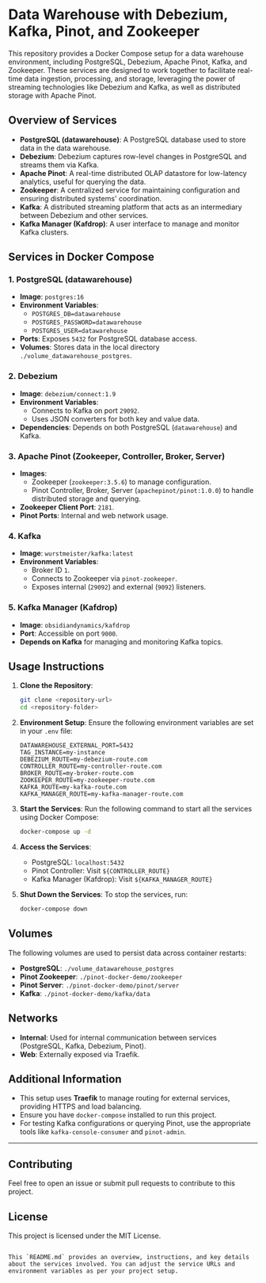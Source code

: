 # Data Warehouse with Debezium, Kafka, Pinot, and Zookeeper

This repository provides a Docker Compose setup for a data warehouse environment, including PostgreSQL, Debezium, Apache Pinot, Kafka, and Zookeeper. These services are designed to work together to facilitate real-time data ingestion, processing, and storage, leveraging the power of streaming technologies like Debezium and Kafka, as well as distributed storage with Apache Pinot.

## Overview of Services

- **PostgreSQL (datawarehouse)**: A PostgreSQL database used to store data in the data warehouse.
- **Debezium**: Debezium captures row-level changes in PostgreSQL and streams them via Kafka.
- **Apache Pinot**: A real-time distributed OLAP datastore for low-latency analytics, useful for querying the data.
- **Zookeeper**: A centralized service for maintaining configuration and ensuring distributed systems' coordination.
- **Kafka**: A distributed streaming platform that acts as an intermediary between Debezium and other services.
- **Kafka Manager (Kafdrop)**: A user interface to manage and monitor Kafka clusters.

## Services in Docker Compose

### 1. **PostgreSQL (datawarehouse)**
- **Image**: `postgres:16`
- **Environment Variables**:
  - `POSTGRES_DB=datawarehouse`
  - `POSTGRES_PASSWORD=datawarehouse`
  - `POSTGRES_USER=datawarehouse`
- **Ports**: Exposes `5432` for PostgreSQL database access.
- **Volumes**: Stores data in the local directory `./volume_datawarehouse_postgres`.

### 2. **Debezium**
- **Image**: `debezium/connect:1.9`
- **Environment Variables**:
  - Connects to Kafka on port `29092`.
  - Uses JSON converters for both key and value data.
- **Dependencies**: Depends on both PostgreSQL (`datawarehouse`) and Kafka.

### 3. **Apache Pinot** (Zookeeper, Controller, Broker, Server)
- **Images**:
  - Zookeeper (`zookeeper:3.5.6`) to manage configuration.
  - Pinot Controller, Broker, Server (`apachepinot/pinot:1.0.0`) to handle distributed storage and querying.
- **Zookeeper Client Port**: `2181`.
- **Pinot Ports**: Internal and web network usage.
  
### 4. **Kafka**
- **Image**: `wurstmeister/kafka:latest`
- **Environment Variables**:
  - Broker ID `1`.
  - Connects to Zookeeper via `pinot-zookeeper`.
  - Exposes internal (`29092`) and external (`9092`) listeners.
  
### 5. **Kafka Manager (Kafdrop)**
- **Image**: `obsidiandynamics/kafdrop`
- **Port**: Accessible on port `9000`.
- **Depends on Kafka** for managing and monitoring Kafka topics.

## Usage Instructions

1. **Clone the Repository**:
   ```bash
   git clone <repository-url>
   cd <repository-folder>
   ```

2. **Environment Setup**:
   Ensure the following environment variables are set in your `.env` file:
   ```env
   DATAWAREHOUSE_EXTERNAL_PORT=5432
   TAG_INSTANCE=my-instance
   DEBEZIUM_ROUTE=my-debezium-route.com
   CONTROLLER_ROUTE=my-controller-route.com
   BROKER_ROUTE=my-broker-route.com
   ZOOKEEPER_ROUTE=my-zookeeper-route.com
   KAFKA_ROUTE=my-kafka-route.com
   KAFKA_MANAGER_ROUTE=my-kafka-manager-route.com
   ```

3. **Start the Services**:
   Run the following command to start all the services using Docker Compose:
   ```bash
   docker-compose up -d
   ```

4. **Access the Services**:
   - PostgreSQL: `localhost:5432`
   - Pinot Controller: Visit `${CONTROLLER_ROUTE}`
   - Kafka Manager (Kafdrop): Visit `${KAFKA_MANAGER_ROUTE}`

5. **Shut Down the Services**:
   To stop the services, run:
   ```bash
   docker-compose down
   ```

## Volumes

The following volumes are used to persist data across container restarts:
- **PostgreSQL**: `./volume_datawarehouse_postgres`
- **Pinot Zookeeper**: `./pinot-docker-demo/zookeeper`
- **Pinot Server**: `./pinot-docker-demo/pinot/server`
- **Kafka**: `./pinot-docker-demo/kafka/data`

## Networks

- **Internal**: Used for internal communication between services (PostgreSQL, Kafka, Debezium, Pinot).
- **Web**: Externally exposed via Traefik.

## Additional Information

- This setup uses **Traefik** to manage routing for external services, providing HTTPS and load balancing.
- Ensure you have `docker-compose` installed to run this project.
- For testing Kafka configurations or querying Pinot, use the appropriate tools like `kafka-console-consumer` and `pinot-admin`.

---

## Contributing

Feel free to open an issue or submit pull requests to contribute to this project.

## License

This project is licensed under the MIT License.
```

This `README.md` provides an overview, instructions, and key details about the services involved. You can adjust the service URLs and environment variables as per your project setup.